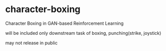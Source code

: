 # character-boxing
Character Boxing in GAN-based Reinforcement Learning

will be included only downstream task of boxing, punching(strike, joystick)  

may not release in public 
